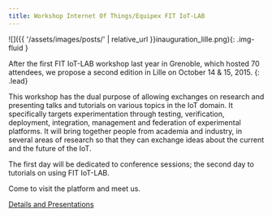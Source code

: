 ```yaml
---
title: Workshop Internet Of Things/Equipex FIT IoT-LAB
---
```


![]({{ '/assets/images/posts/' | relative_url }}inauguration_lille.png){: .img-fluid }

After the first FIT IoT-LAB workshop last year in Grenoble, which hosted 70 attendees, we propose a second edition in Lille on October 14 & 15, 2015.
{: .lead}

This workshop has the dual purpose of allowing exchanges on research and presenting talks and tutorials on various topics in the IoT domain. It specifically targets experimentation through testing, verification, deployment, integration, management and federation of experimental platforms. It will bring together people from academia and industry, in several areas of research so that they can exchange ideas about the current and the future of the IoT.

The first day will be dedicated to conference sessions; the second day to tutorials on using FIT IoT-LAB.

Come to visit the platform and meet us.

[Details and Presentations](https://www.iot-lab.info/workshop-iot-oct2015/ "Details and Presentation")
